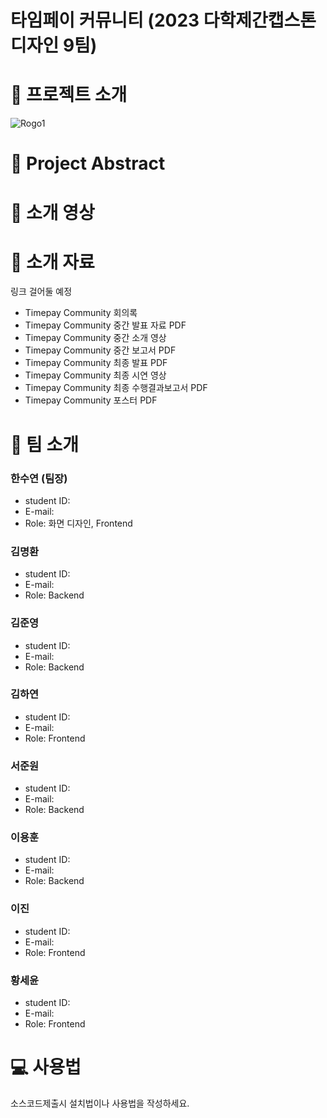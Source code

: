 # 타임페이 커뮤니티 (2023 다학제간캡스톤디자인 9팀)

# :loudspeaker: 프로젝트 소개
![Rogo1](https://user-images.githubusercontent.com/54920331/228437271-e60bb141-a33e-4dba-877f-504ced3551d6.png)




# :loudspeaker: Project Abstract


# :movie_camera: 소개 영상    

# :paperclip: 소개 자료

링크 걸어둘 예정   
- Timepay Community 회의록 
- Timepay Community 중간 발표 자료 PDF
- Timepay Community 중간 소개 영상
- Timepay Community 중간 보고서 PDF
- Timepay Community 최종 발표 PDF
- Timepay Community 최종 시연 영상
- Timepay Community 최종 수행결과보고서 PDF
- Timepay Community 포스터 PDF



# :runner: 팀 소개
### 한수연 (팀장)
- student ID: 
- E-mail: 
- Role: 화면 디자인, Frontend

### 김명환
- student ID: 
- E-mail:
- Role: Backend

### 김준영
- student ID: 
- E-mail:
- Role: Backend

### 김하연
- student ID: 
- E-mail:
- Role: Frontend

### 서준원
- student ID: 
- E-mail:
- Role: Backend

### 이용훈
- student ID: 
- E-mail:
- Role: Backend

### 이진
- student ID: 
- E-mail:
- Role: Frontend

### 황세윤
- student ID: 
- E-mail:
- Role: Frontend

# :computer: 사용법

소스코드제출시 설치법이나 사용법을 작성하세요.




